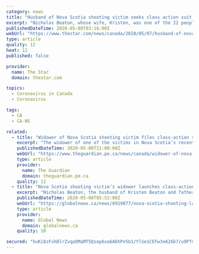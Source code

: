 ```yaml
---
category: news
title: "Husband of Nova Scotia shooting victim seeks class action suit against killer’s estate"
excerpt: "Nicholas Beaton, whose wife, Kristen, was one of the 22 people shot dead last month, is proposing a class action suit that, if successful, would"
publishedDateTime: 2020-05-08T03:16:00Z
webUrl: "https://www.thestar.com/news/canada/2020/05/07/husband-of-nova-scotia-shooting-victim-seeks-class-action-suit-against-killers-estate.html"
type: article
quality: 12
heat: 12
published: false

provider:
  name: The Star
  domain: thestar.com

topics:
  - Coronavirus in Canada
  - Coronavirus

tags:
  - CA
  - CA-NS

related:
  - title: "Widower of Nova Scotia shooting victim files class-action suit against gunman’s estate"
    excerpt: "The widower of one of the victims in Nova Scotia’s recent mass murders has filed a lawsuit against the estate of the shooter. Nick Beaton, who lost his wife Kristen, 33, and their unborn child at the hands of the gunman on April 19,"
    publishedDateTime: 2020-05-08T21:00:00Z
    webUrl: "https://www.theguardian.pe.ca/news/canada/widower-of-nova-scotia-shooting-victim-files-class-action-suit-against-gunmans-estate-447546/"
    type: article
    provider:
      name: The Guardian
      domain: theguardian.pe.ca
    quality: 12
  - title: "Nova Scotia shooting victim’s widower launches class-action lawsuit against killer’s estate"
    excerpt: "Nicholas Beaton, the husband of Kristen Beaton and father to their young son Daxton and their unborn second child, filed the papers in the Supreme Court of Nova Scotia on Tuesday."
    publishedDateTime: 2020-05-08T05:52:00Z
    webUrl: "https://globalnews.ca/news/6919877/nova-scotia-shooting-lawsuit/"
    type: article
    provider:
      name: Global News
      domain: globalnews.ca
    quality: 10

secured: "huKi8zFxhDlrZvqoDMaMT5Qsep6xa6AbhPn5b1/YlSe1CEFw3eA26b7/u9PTmoLUkvUrK8jv1lTRAR5L5s1DPKxzJnZfCmfk8hfiAGpiyJx2AM8E7ss4wd2rRltI5zVhdPl/td9H4gUZJqLsXQppCJsWjDQpgIMhKRas8H5u759YjHg/Y0D+shVi4sv9U17t58CpSjwRTMvdRjzZmSp4UDa5gxPSaKc1OvZDR6rQ2PUecUgkC/DPTw02uGZW9sIdOyfTk1UQgyfYdTWsJU/P7XECpQsl6m+QMwIJWWpXuvcf9GZeqj89mslWtc6CxOFmTiy0mThuAadGNl+mrCzHvEfSD+NsBukr+Hg0CkZY9jnqo4IsDmy1xv8kxngiGXIoUduUVC95gsDJpvhpH9meEDQC7w+oo00HkkYq44E47cTQ6kOuFlBTaYvT16QlMV1epzeFO1HNeICJybd3CFy/+rIkU9mcBeBGhkFq8LAcOiE=;tKzKd2wi0fXsn0bUnpWz8w=="
---
```


